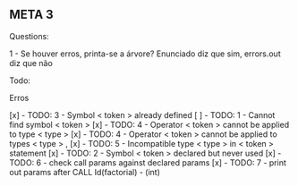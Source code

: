## META 3

Questions:

1 - Se houver erros, printa-se a árvore? Enunciado diz que sim, errors.out diz que não

Todo:

Erros

[x] - TODO: 3 - Symbol < token > already defined
[ ] - TODO: 1 - Cannot find symbol < token >
[x] - TODO: 4 - Operator < token > cannot be applied to type < type >
[x] - TODO: 4 - Operator < token > cannot be applied to types < type > , <type >
[x] - TODO: 5 - Incompatible type < type > in < token > statement
[x] - TODO: 2 - Symbol < token > declared but never used
[x] - TODO: 6 - check call params against declared params
[x] - TODO: 7 - print out params after CALL Id(factorial) - (int)